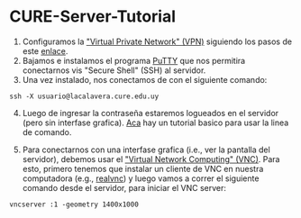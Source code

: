 # CURE-Server-Tutorial


1. Configuramos la ["Virtual Private Network" (VPN)](https://es.wikipedia.org/wiki/Red_privada_virtual) siguiendo los pasos de este [enlace](http://wiki.cure.edu.uy/index.php/Como_configurar_conexi%C3%B3n_VPN).
2. Bajamos e instalamos el programa [PuTTY](https://www.putty.org) que nos permitira conectarnos vis "Secure Shell" (SSH) al servidor.
3. Una vez instalado, nos conectamos de con el siguiente comando:

```
ssh -X usuario@lacalavera.cure.edu.uy
```
4. Luego de ingresar la contraseña estaremos logueados en el servidor (pero sin interfase grafica). [Aca](https://fortinux.gitbooks.io/humble_tips/content/usando_la_linea_de_comandos/) hay un tutorial basico para usar la linea de comando.

5. Para conectarnos con una interfase grafica (i.e., ver la pantalla del servidor), debemos usar el ["Virtual Network Computing" (VNC)](https://es.wikipedia.org/wiki/VNC). Para esto, primero tenemos que instalar un cliente de VNC en nuestra computadora (e.g., [realvnc](https://www.realvnc.com/en/connect/download/viewer)) y luego vamos a correr el siguiente comando desde el servidor, para iniciar el VNC server:
```
vncserver :1 -geometry 1400x1000
```


